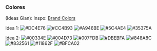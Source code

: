 ### Colores

(Ideas Gian):
Inspo: <a href="http://brandcolors.net/" > Brand Colors</a>


Idea 1:
  ![#DC4E76](https://via.placeholder.com/15/DC4E76/000000?text=+)  ![#CC4B93](https://via.placeholder.com/15/CC4B93/000000?text=+) ![#A946BE](https://via.placeholder.com/15/A946BE/000000?text=+)  ![#5C4AE4](https://via.placeholder.com/15/5C4AE4/000000?text=+)  ![#35375A](https://via.placeholder.com/15/35375A/000000?text=+)



Idea 2:
  ![#00334E](https://via.placeholder.com/15/00334E/000000?text=+)  ![#004D73](https://via.placeholder.com/15/004D73/000000?text=+)  ![#007FDB](https://via.placeholder.com/15/007FDB/000000?text=+)  ![#DBEBFA](https://via.placeholder.com/15/DBEBFA/000000?text=+)  ![#848A8C](https://via.placeholder.com/15/848A8C/000000?text=+)  ![#832561](https://via.placeholder.com/15/832561/000000?text=+)  ![#11862F](https://via.placeholder.com/15/11862F/000000?text=+)  ![#BFCA02](https://via.placeholder.com/15/BFCA02/000000?text=+)
